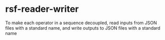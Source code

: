 # rsf-reader-writer
To make each operator in a sequence decoupled, read inputs from JSON files with a standard name, and write outputs to JSON files with a standard name
